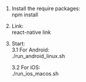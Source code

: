 1. Install the require packages:\
   npm install

2. Link:\
   react-native link

3. Start:\
   3.1 For Android:\
   ./run_android_linux.sh

   3.2 For iOS:\
   ./run_ios_macos.sh
